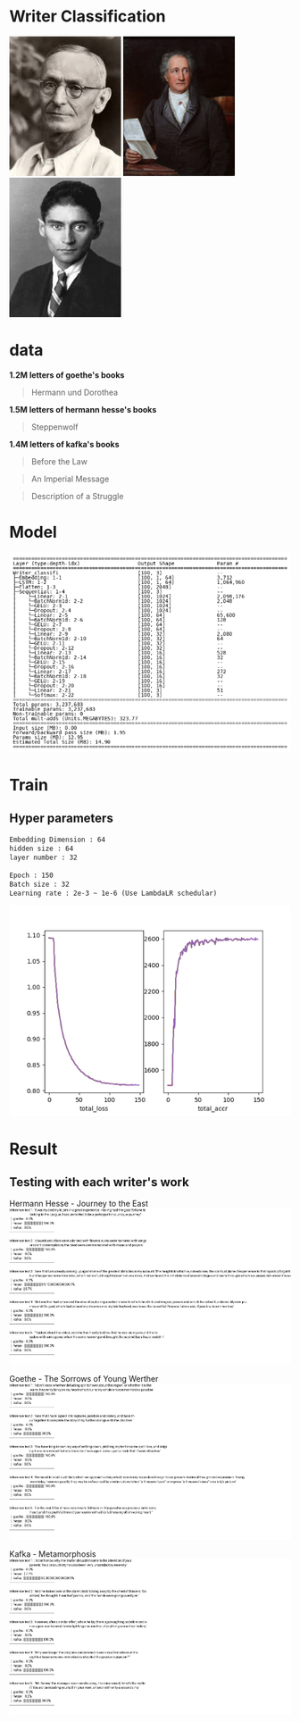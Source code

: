 # Writer Classification
<img src='resrc\hermann_profile.jpg' width="200px" height="250px"> <img src="resrc\goethe_profile.jpg" width="200px" height="250px"><img src="resrc\kafka_profile.jpg" width="200px" height="250px">

# data
__1.2M letters of goethe's books__
> Hermann und Dorothea

__1.5M letters of hermann hesse's books__
> Steppenwolf 

__1.4M letters of kafka's books__
> Before the Law

> An Imperial Message

> Description of a Struggle

# Model

<img src="resrc\model_summary_text.png">

# Train

## Hyper parameters
    Embedding Dimension : 64
    hidden size : 64
    layer number : 32

    Epoch : 150
    Batch size : 32
    Learning rate : 2e-3 ~ 1e-6 (Use LambdaLR schedular)

<img src="resrc\epoch150_.png">

# Result

## Testing with each writer's work

Hermann Hesse - Journey to the East
<img src="resrc\hesse_journey.png">

Goethe - The Sorrows of Young Werther
<img src="resrc\goethe_werther.png">

Kafka - Metamorphosis
<img src="resrc\kafka_metapho.png"> 

